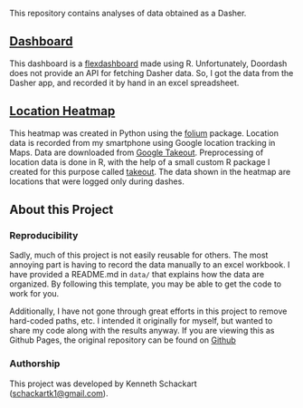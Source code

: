 This repository contains analyses of data obtained as a Dasher.

## [Dashboard](https://schackartk.github.io/dashing/dashboard.html)

This dashboard is a [flexdashboard](https://pkgs.rstudio.com/flexdashboard/) made using R. Unfortunately, Doordash does not provide an API for fetching Dasher data. So, I got the data from the Dasher app, and recorded it by hand in an excel spreadsheet.

## [Location Heatmap](https://schackartk.github.io/dashing/heatmap.html)

This heatmap was created in Python using the [folium](http://python-visualization.github.io/folium/) package. Location data is recorded from my smartphone using Google location tracking in Maps. Data are downloaded from [Google Takeout](https://takeout.google.com/). Preprocessing of location data is done in R, with the help of a small custom R package I created for this purpose called [takeout](https://github.com/schackartk/takeout). The data shown in the heatmap are locations that were logged only during dashes.

## About this Project

### Reproducibility

Sadly, much of this project is not easily reusable for others. The most annoying part is having to record the data manually to an excel workbook. I have provided a README.md in `data/` that explains how the data are organized. By following this template, you may be able to get the code to work for you.

Additionally, I have not gone through great efforts in this project to remove hard-coded paths, etc. I intended it originally for myself, but wanted to share my code along with the results anyway. If you are viewing this as Github Pages, the original repository can be found on [Github](https://github.com/schackartk/dashing/)

### Authorship

This project was developed by Kenneth Schackart (schackartk1@gmail.com).
